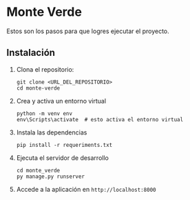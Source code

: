 # Monte Verde
Estos son los pasos para que logres ejecutar el proyecto.

## Instalación
1. Clona el repositorio:
    ```
    git clone <URL_DEL_REPOSITORIO>
    cd monte-verde
    ```

2. Crea y activa un entorno virtual
    ```
    python -m venv env
    env\Scripts\activate  # esto activa el entorno virtual
    ```

3. Instala las dependencias
    ```
    pip install -r requeriments.txt
    ```

4. Ejecuta el servidor de desarrollo
    ``` 
    cd monte_verde
    py manage.py runserver
    ```

5. Accede a la aplicación en `http://localhost:8000`